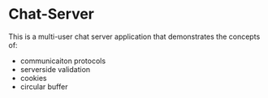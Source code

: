 # Chat-Server

This is a multi-user chat server application that demonstrates the concepts of:
* communicaiton protocols
* serverside validation
* cookies 
* circular buffer

